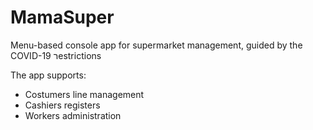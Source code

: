 # MamaSuper
Menu-based console app for supermarket management, guided by the COVID-19 רestrictions

The app supports:
* Costumers line management
* Cashiers registers
* Workers administration
